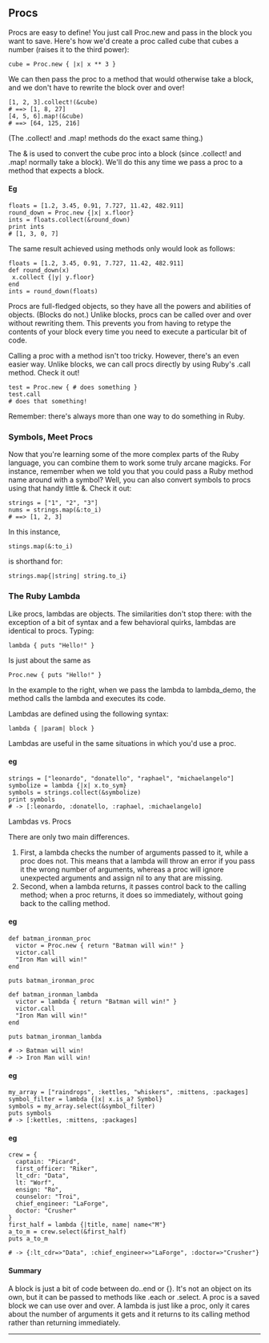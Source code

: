 ## <a name='Procs'></a>Procs


Procs are easy to define! You just call Proc.new and pass in the block you want to save. Here's how we'd create a proc called cube that cubes a number (raises it to the third power):
```
cube = Proc.new { |x| x ** 3 }
```
We can then pass the proc to a method that would otherwise take a block, and we don't have to rewrite the block over and over!
```
[1, 2, 3].collect!(&cube)
# ==> [1, 8, 27]
[4, 5, 6].map!(&cube)
# ==> [64, 125, 216]
```
(The .collect! and .map! methods do the exact same thing.)

The & is used to convert the cube proc into a block (since .collect! and .map! normally take a block). We'll do this any time we pass a proc to a method that expects a block.

#### <a name='Eg-1'></a>Eg
```
floats = [1.2, 3.45, 0.91, 7.727, 11.42, 482.911]
round_down = Proc.new {|x| x.floor}
ints = floats.collect(&round_down)
print ints 
# [1, 3, 0, 7]
```
The same result achieved using methods only would look as follows:

```
floats = [1.2, 3.45, 0.91, 7.727, 11.42, 482.911]
def round_down(x)
 x.collect {|y| y.floor}
end
ints = round_down(floats)
```
Procs are full-fledged objects, so they have all the powers and abilities of objects. (Blocks do not.)
Unlike blocks, procs can be called over and over without rewriting them. This prevents you from having to retype the contents of your block every time you need to execute a particular bit of code.

Calling a proc with a method isn't too tricky. However, there's an even easier way.
Unlike blocks, we can call procs directly by using Ruby's .call method. Check it out!
```
test = Proc.new { # does something }
test.call
# does that something!
```
Remember: there's always more than one way to do something in Ruby.

### <a name='SymbolsMeetProcs'></a>Symbols, Meet Procs

Now that you're learning some of the more complex parts of the Ruby language, you can combine them to work some truly arcane magicks. For instance, remember when we told you that you could pass a Ruby method name around with a symbol? Well, you can also convert symbols to procs using that handy little &.
Check it out:
```
strings = ["1", "2", "3"]
nums = strings.map(&:to_i)
# ==> [1, 2, 3]
```
In this instance, 
```
stings.map(&:to_i)
```
is shorthand for:
```
strings.map{|string| string.to_i}
```
### <a name='TheRubyLambda'></a>The Ruby Lambda
Like procs, lambdas are objects. The similarities don't stop there: with the exception of a bit of syntax and a few behavioral quirks, lambdas are identical to procs.
Typing:
```
lambda { puts "Hello!" }
```
Is just about the same as
```
Proc.new { puts "Hello!" }
```
In the example to the right, when we pass the lambda to lambda_demo, the method calls the lambda and executes its code.

Lambdas are defined using the following syntax:
```
lambda { |param| block }
```
Lambdas are useful in the same situations in which you'd use a proc. 

#### <a name='eg'></a>eg
```
strings = ["leonardo", "donatello", "raphael", "michaelangelo"]
symbolize = lambda {|x| x.to_sym}
symbols = strings.collect(&symbolize)
print symbols
# -> [:leonardo, :donatello, :raphael, :michaelangelo]
 ```

 Lambdas vs. Procs

There are only two main differences.

1. First, a lambda checks the number of arguments passed to it, while a proc does not. This means that a lambda will throw an error if you pass it the wrong number of arguments, whereas a proc will ignore unexpected arguments and assign nil to any that are missing.
2. Second, when a lambda returns, it passes control back to the calling method; when a proc returns, it does so immediately, without going back to the calling method.

####  <a name='eg-1'></a>eg 
```
def batman_ironman_proc
  victor = Proc.new { return "Batman will win!" }
  victor.call
  "Iron Man will win!"
end

puts batman_ironman_proc

def batman_ironman_lambda
  victor = lambda { return "Batman will win!" }
  victor.call
  "Iron Man will win!"
end

puts batman_ironman_lambda

# -> Batman will win! 
# -> Iron Man will win!
```
#### <a name='eg-1'></a>eg
```
my_array = ["raindrops", :kettles, "whiskers", :mittens, :packages]
symbol_filter = lambda {|x| x.is_a? Symbol}
symbols = my_array.select(&symbol_filter)
puts symbols
# -> [:kettles, :mittens, :packages]
```

####  <a name='eg-1'></a>eg
```
crew = {
  captain: "Picard",
  first_officer: "Riker",
  lt_cdr: "Data",
  lt: "Worf",
  ensign: "Ro",
  counselor: "Troi",
  chief_engineer: "LaForge",
  doctor: "Crusher"
}
first_half = lambda {|title, name| name<"M"}
a_to_m = crew.select(&first_half)
puts a_to_m

# -> {:lt_cdr=>"Data", :chief_engineer=>"LaForge", :doctor=>"Crusher"}
```

#### <a name='Summary'></a>Summary 
A block is just a bit of code between do..end or {}. It's not an object on its own, but it can be passed to methods like .each or .select.
A proc is a saved block we can use over and over.
A lambda is just like a proc, only it cares about the number of arguments it gets and it returns to its calling method rather than returning immediately.

----